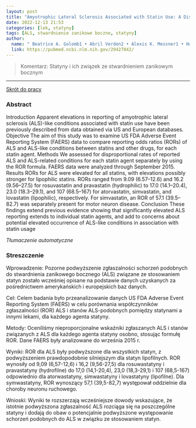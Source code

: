 ```yaml
---
layout: post
title: "Amyotrophic Lateral Sclerosis Associated with Statin Use: A Disproportionality Analysis of the FDA’s Adverse Event Reporting System"
date: 2022-12-13 21:53
categories: [lek, statyny]
tags: [ALS, stwardnienie zanikowe boczne, statyny]
author:
  name: " Beatrice A. Golomb1 • Abril Verden2 • Alexis K. Messner1 • Hayley J. Koslik1 • Keith B. Hoffman"
  link: https://pubmed.ncbi.nlm.nih.gov/29427042/
---
```


> Komentarz:
> Statyny i ich związek ze stwardnieniem zanikowym bocznym
> 
<hr>

[Skrót do pracy](https://pubmed.ncbi.nlm.nih.gov/29427042/) 

### Abstract
Introduction Apparent elevations in reporting of amyotrophic lateral sclerosis (ALS)-like conditions associated with statin use have been previously described from data obtained via US and European databases. Objective The aim of this study was to examine US FDA Adverse Event Reporting System (FAERS) data to compare reporting odds ratios (RORs) of ALS and ALS-like conditions between statins and other drugs, for each statin agent. Methods We assessed for disproportional rates of reported ALS and ALS-related conditions for each statin agent separately by using the ROR formula. FAERS data were analyzed through September 2015. Results RORs for ALS were elevated for all statins, with elevations possibly stronger for lipophilic statins. RORs ranged from 9.09 (6.57–12.6) and 16.2 (9.56–27.5) for rosuvastatin and pravastatin (hydrophilic) to 17.0 (14.1–20.4), 23.0 (18.3–29.1), and 107 (68.5–167) for atorvastatin, simvastatin, and lovastatin (lipophilic), respectively. For simvastatin, an ROR of 57.1 (39.5–82.7) was separately present for motor neuron disease. Conclusion These findings extend previous evidence showing that significantly elevated ALS reporting extends to individual statin agents, and add to concerns about potential elevated occurrence of ALS-like conditions in association with statin usage

*Tłumaczenie automatyczne*

### Streszczenie
Wprowadzenie: Pozorne podwyższenie zgłaszalności schorzeń podobnych do stwardnienia zanikowego bocznego (ALS) związane ze stosowaniem statyn zostało wcześniej opisane na podstawie danych uzyskanych za pośrednictwem amerykańskich i europejskich baz danych.  
  
Cel: Celem badania było przeanalizowanie danych US FDA Adverse Event Reporting System (FAERS) w celu porównania współczynników zgłaszalności (ROR) ALS i stanów ALS-podobnych pomiędzy statynami a innymi lekami, dla każdego agenta statyny.  
  
Metody: Oceniliśmy nieproporcjonalne wskaźniki zgłaszanych ALS i stanów związanych z ALS dla każdego agenta statyny osobno, stosując formułę ROR. Dane FAERS były analizowane do września 2015 r.  
  
Wyniki: ROR dla ALS były podwyższone dla wszystkich statyn, z podwyższeniem prawdopodobnie silniejszym dla statyn lipofilnych. ROR wynosiły od 9,09 (6,57-12,6) i 16,2 (9,56-27,5) dla rosuwastatyny i pravastatyny (hydrofilne) do 17,0 (14,1-20,4), 23,0 (18,3-29,1) i 107 (68,5-167) odpowiednio dla atorwastatyny, simwastatyny i lovastatyny (lipofilne). Dla symwastatyny, ROR wynoszący 57,1 (39,5-82,7) występował oddzielnie dla choroby neuronu ruchowego.  
  
Wnioski: Wyniki te rozszerzają wcześniejsze dowody wskazujące, że istotnie podwyższona zgłaszalność ALS rozciąga się na poszczególne statyny i dodają do obaw o potencjalnie podwyższone występowanie schorzeń podobnych do ALS w związku ze stosowaniem statyn.